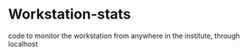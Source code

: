 # Workstation-stats
code to monitor the workstation from anywhere in the institute, through localhost
